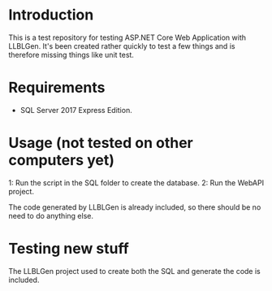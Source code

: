 # Introduction
This is a test repository for testing ASP.NET Core Web Application with LLBLGen. It's been created rather quickly to test a few things and is therefore missing things like unit test.

# Requirements
- SQL Server 2017 Express Edition.

# Usage (not tested on other computers yet)
1: Run the script in the SQL folder to create the database.
2: Run the WebAPI project.

The code generated by LLBLGen is already included, so there should be no need to do anything else.

# Testing new stuff
The LLBLGen project used to create both the SQL and generate the code is included.